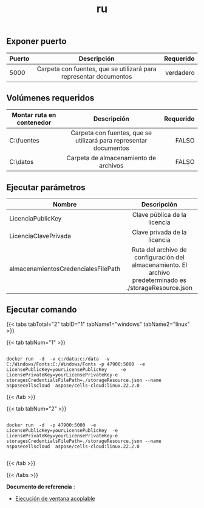 ﻿---
title: ru
second_title: Aspose.Cells Cloud Documen
type: docs
url: /es/docker/run/
description: Cómo ejecutar Aspose.Cells Cloud para Docker
weight: 30
kwords: Excel, Office Nube, REST API, Hoja de cálculo, PDF, CSV, Json, Markdwon, Ejecutar
---
## Exponer puerto

Puerto | Descripción | Requerido
---|:--:|---:
5000 | Carpeta con fuentes, que se utilizará para representar documentos | verdadero


##  Volúmenes requeridos ##
Montar ruta en contenedor | Descripción | Requerido
---|:--:|---:
C:\fuentes | Carpeta con fuentes, que se utilizará para representar documentos | FALSO
C:\datos | Carpeta de almacenamiento de archivos | FALSO

##  Ejecutar parámetros ##

Nombre | Descripción | Requerido
---|:--:|---:
LicenciaPublicKey | Clave pública de la licencia | verdadero
LicenciaClavePrivada | Clave privada de la licencia | verdadero
almacenamientosCredencialesFilePath | Ruta del archivo de configuración del almacenamiento. El archivo predeterminado es ./storageResource.json | verdadero

##  Ejecutar comando ##

{{< tabs tabTotal="2" tabID="1" tabName1="windows" tabName2="linux" >}}

{{< tab tabNum="1" >}}

```windows

docker run  -d  -v c:/data:c:/data  -v C:/Windows/Fonts:C:/Windows/Fonts -p 47900:5000  -e LicensePublicKey=yourLicensePublicKey	 -e LicensePrivateKey=yourLicensePrivateKey-e storagesCredentialsFilePath=./storageResource.json --name asposecellscloud  aspose/cells-cloud:linux.22.2.0

```

{{< /tab >}}

{{< tab tabNum="2" >}}

```linux

docker run  -d  -p 47900:5000  -e LicensePublicKey=yourLicensePublicKey	 -e LicensePrivateKey=yourLicensePrivateKey-e storagesCredentialsFilePath=./storageResource.json --name asposecellscloud  aspose/cells-cloud:linux.22.2.0


```

{{< /tab >}}

{{< /tabs >}}


**Documento de referencia** : 
  - [Ejecución de ventana acoplable]( https://docs.docker.com/engine/reference/commandline/run/)
